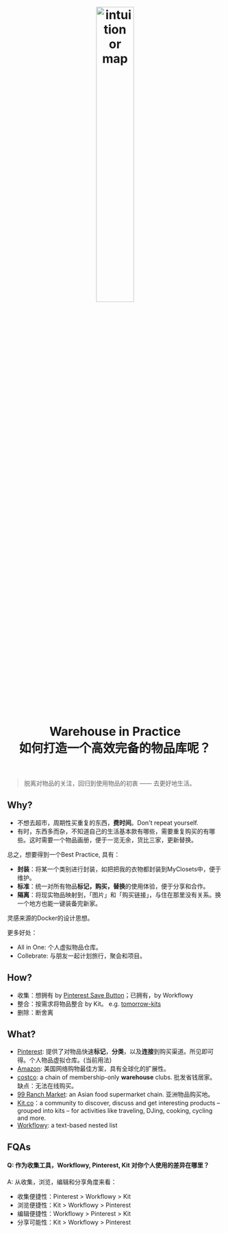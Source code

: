 <h1 align="center">
<br>
	<a href="https://www.wikiwand.com/en/Warehouse">
  <img src="https://i.imgur.com/MMIOEik.jpg" alt="intuition or map" width=42%">
  </a>
  <br><br>
Warehouse in Practice <br>
如何打造一个高效完备的物品库呢？
  <br><br>
</h1>


> 脱离对物品的关注，回归到使用物品的初衷 —— 去更好地生活。

## Why?

* 不想去超市，周期性买重复的东西，**费时间**。Don't repeat yourself. 
* 有时，东西多而杂，不知道自己的生活基本款有哪些，需要重复购买的有哪些。这时需要一个物品画册，便于一览无余，货比三家，更新替换。


总之，想要得到一个Best Practice, 具有：

- **封装**：将某一个类别进行封装，如把把我的衣物都封装到MyClosets中，便于维护。
- **标准**：统一对所有物品**标记，购买，替换**的使用体验，便于分享和合作。
- **隔离**：将现实物品映射到，「图片」和「购买链接」，与住在那里没有关系。换一个地方也能一键装备完新家。

灵感来源的Docker的设计思想。

更多好处：

*  All in One: 个人虚拟物品仓库。
*  Collebrate: 与朋友一起计划旅行，聚会和项目。

## How?

* 收集：想拥有 by [Pinterest Save Button](https://chrome.google.com/webstore/detail/pinterest-save-button/gpdjojdkbbmdfjfahjcgigfpmkopogic?hl=en)；已拥有，by Workflowy
* 整合：按需求将物品整合 by Kit。 e.g. [tomorrow-kits](https://kit.co/will.wang.wang/kit-for-tomorrow)
* 删除：断舍离


## What?

* [Pinterest](https://www.pinterest.com/): 提供了对物品快速**标记**，**分类**，以及**连接**到购买渠道。所见即可得。个人物品虚拟仓库。(当前用法) 
* [Amazon](https://www.amazon.com/): 美国网络购物最佳方案，具有全球化的扩展性。
* [costco](https://www.cheatsheet.com/money-career/went-to-costco-first-time-and-loved-it.html/): a chain of membership-only **warehouse** clubs. 批发省钱居家。 缺点：无法在线购买。
* [99 Ranch Market](https://www.99ranch.com/): an Asian food supermarket chain. 亚洲物品购买地。
* [Kit.co](https://kit.co/)：a community to discover, discuss and get interesting products – grouped into kits – for activities like traveling, DJing, cooking, cycling and more.
* [Workflowy](https://www.wikiwand.com/en/Workflowy): a text-based nested list

## FQAs

#### Q: 作为收集工具，Workflowy, Pinterest, Kit 对你个人使用的差异在哪里？

A: 从收集，浏览，编辑和分享角度来看：

* 收集便捷性：Pinterest > Workflowy > Kit
* 浏览便捷性：Kit > Workflowy > Pinterest
* 编辑便捷性：Workflowy > Pinterest > Kit
* 分享可能性：Kit > Workflowy > Pinterest